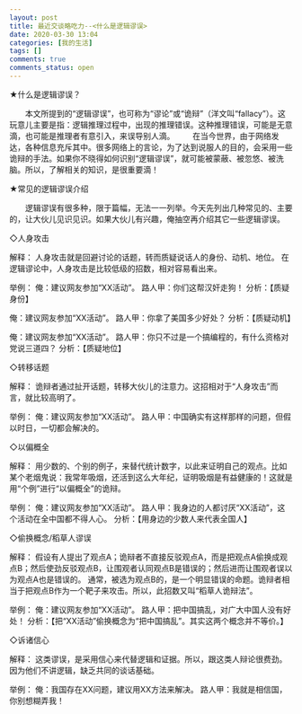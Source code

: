 ```yaml
---
layout: post
title: 最近交谈略吃力--<什么是逻辑谬误>
date: 2020-03-30 13:04
categories: [我的生活]
tags: []
comments: true
comments_status: open
---
```


★什么是逻辑谬误？

　　本文所提到的“逻辑谬误”，也可称为“谬论”或“诡辩”（洋文叫“fallacy”）。这玩意儿主要是指：逻辑推理过程中，出现的推理错误。这种推理错误，可能是无意滴，也可能是推理者有意引入，来误导别人滴。
　　在当今世界，由于网络发达，各种信息充斥其中。很多网络上的言论，为了达到说服人的目的，会采用一些诡辩的手法。如果你不晓得如何识别“逻辑谬误”，就可能被蒙蔽、被忽悠、被洗脑。所以，了解相关的知识，是很重要滴！


★常见的逻辑谬误介绍

　　逻辑谬误有很多种，限于篇幅，无法一一列举。今天先列出几种常见的、主要的，让大伙儿见识见识。如果大伙儿有兴趣，俺抽空再介绍其它一些逻辑谬误。

◇人身攻击

解释：
人身攻击就是回避讨论的话题，转而质疑说话人的身份、动机、地位。
在逻辑谬论中，人身攻击是比较低级的招数，相对容易看出来。

举例：
俺：建议网友参加“XX活动”。
路人甲：你们这帮汉奸走狗！
分析：【质疑身份】

俺：建议网友参加“XX活动”。
路人甲：你拿了美国多少好处？
分析：【质疑动机】

俺：建议网友参加“XX活动”。
路人甲：你只不过是一个搞编程的，有什么资格对党说三道四？
分析：【质疑地位】

◇转移话题

解释：
诡辩者通过扯开话题，转移大伙儿的注意力。这招相对于“人身攻击”而言，就比较高明了。

举例：
俺：建议网友参加“XX活动”。
路人甲：中国确实有这样那样的问题，但假以时日，一切都会解决的。

◇以偏概全

解释：
用少数的、个别的例子，来替代统计数字，以此来证明自己的观点。比如某个老烟鬼说：我常年吸烟，还活到这么大年纪，证明吸烟是有益健康的！这就是用“个例”进行“以偏概全”的诡辩。

举例：
俺：建议网友参加“XX活动”。
路人甲：我身边的人都讨厌“XX活动”，这个活动在全中国都不得人心。
分析：【用身边的少数人来代表全国人】

◇偷换概念/稻草人谬误

解释：
假设有人提出了观点A；诡辩者不直接反驳观点A，而是把观点A偷换成观点B；然后使劲反驳观点B，让围观者认同观点B是错误的；然后进而让围观者误以为观点A也是错误的。
通常，被选为观点B的，是一个明显错误的命题。诡辩者相当于把观点B作为一个靶子来攻击。所以，此招数又叫“稻草人诡辩法”。

举例：
俺：建议网友参加“XX活动”。
路人甲：把中国搞乱，对广大中国人没有好处！
分析：【把“XX活动”偷换概念为“把中国搞乱”。其实这两个概念并不等价。】

◇诉诸信心

解释：
这类谬误，是采用信心来代替逻辑和证据。所以，跟这类人辩论很费劲。因为他们不讲逻辑，缺乏共同的谈话基础。

举例：
俺：我国存在XX问题，建议用XX方法来解决。
路人甲：我就是相信国，你别想糊弄我！
